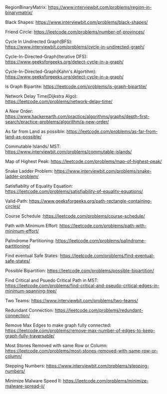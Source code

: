 RegionBinaryMatrix: https://www.interviewbit.com/problems/region-in-binarymatrix/

Black Shapes: https://www.interviewbit.com/problems/black-shapes/

Friend Circle: https://leetcode.com/problems/number-of-provinces/

Cycle In Undirected Graph(BFS): https://www.interviewbit.com/problems/cycle-in-undirected-graph/

Cycle-In-Directed-Graph(Iterative DFS): https://www.geeksforgeeks.org/detect-cycle-in-a-graph/

Cycle-In-Directed-Graph(Kahn's Algortihm): https://www.geeksforgeeks.org/detect-cycle-in-a-graph/

Is Graph Bipartite: https://leetcode.com/problems/is-graph-bipartite/

Network Delay Time(Dijkstra Algo): https://leetcode.com/problems/network-delay-time/

A New Order: https://www.hackerearth.com/practice/algorithms/graphs/depth-first-search/practice-problems/algorithm/a-new-order/

As far from Land as possible: https://leetcode.com/problems/as-far-from-land-as-possible/

Commutable Islands/ MST: https://www.interviewbit.com/problems/commutable-islands/

Map of Highest Peak: https://leetcode.com/problems/map-of-highest-peak/

Snake Ladder Problem: https://www.interviewbit.com/problems/snake-ladder-problem/

Satisfiabilty of Equality Equation: https://leetcode.com/problems/satisfiability-of-equality-equations/

Valid-Path: https://www.geeksforgeeks.org/path-rectangle-containing-circles/

Course Schedule :https://leetcode.com/problems/course-schedule/

Path with Minimum Effort: https://leetcode.com/problems/path-with-minimum-effort/

Palindrome Partitioning: https://leetcode.com/problems/palindrome-partitioning/

Find eventual Safe States: https://leetcode.com/problems/find-eventual-safe-states/

Possible Bipartition: https://leetcode.com/problems/possible-bipartition/

Find Critical and Psuedo Critical Path in MST: https://leetcode.com/problems/find-critical-and-pseudo-critical-edges-in-minimum-spanning-tree/

Two Teams: https://www.interviewbit.com/problems/two-teams/

Redundant Connection: https://leetcode.com/problems/redundant-connection/

Remove Max Edges to make graph fully connected: https://leetcode.com/problems/remove-max-number-of-edges-to-keep-graph-fully-traversable/

Most Stones Removed with same Row or Column: https://leetcode.com/problems/most-stones-removed-with-same-row-or-column/

Stepping Numbers: https://www.interviewbit.com/problems/stepping-numbers/

Minimize Malware Speed II: https://leetcode.com/problems/minimize-malware-spread-ii/


